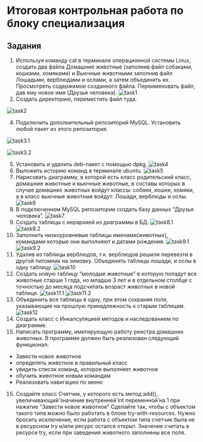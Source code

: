 # Итоговая контрольная работа по блоку специализация

## Задания
1. Используя команду cat в терминале операционной системы Linux, создать два файла Домашние животные (заполнив файл собаками, кошками, хомяками) и Вьючные животными заполнив файл Лошадьми, верблюдами и ослами, а затем объединить их. Просмотреть содержимое созданного файла. Переименовать файл, дав ему новое имя (Друзья человека).
![task1](ssht/1.png)
2. Создать директорию, переместить файл туда.

![task2](ssht/2.png)

4. Подключить дополнительный репозиторий MySQL. Установить любой пакет из этого репозитория.
 
![task3.1](ssht/3.1.png)

![task3.2](ssht/3.2.png)

5. Установить и удалить deb-пакет с помощью dpkg. 
![task4](ssht/4.png)
6. Выложить историю команд в терминале ubuntu.
![task5](ssht/5.png)
7. Нарисовать диаграмму, в которой есть класс родительский класс, домашние животные и вьючные животные, в составы которых в случае домашних животных войдут классы: собаки, кошки, хомяки, а в класс вьючные животные войдут: Лошади, верблюды и ослы.
![task6](ssht/6.png)
8. В подключенном MySQL репозитории создать базу данных “Друзья человека”.
![task7](ssht/7.png)
9. Создать таблицы с иерархией из диаграммы в БД.
![task8.1](ssht/8.1.png)
![task8.2](ssht/8.2.png)
10. Заполнить низкоуровневые таблицы именами(животных), командами которые они выполняют и датами рождения.
![task9.1](ssht/9.1.png)
![task9.2](ssht/9.2.png)
11. Удалив из таблицы верблюдов, т.к. верблюдов решили перевезти в другой питомник на зимовку. Объединить таблицы лошади, и ослы в одну таблицу.
![task10](ssht/10.png)
12. Создать новую таблицу “молодые животные” в которую попадут все животные старше 1 года, но младше 3 лет и в отдельном столбце с точностью до месяца подсчитать возраст животных в новой таблице.
![task11.1](ssht/11.1.png)
![task11.2](ssht/11.2.png)
13. Объединить все таблицы в одну, при этом сохраняя поля, указывающие на прошлую принадлежность к старым таблицам.
![task12](ssht/12.png)
14. Создать класс с Инкапсуляцией методов и наследованием по диаграмме.
15. Написать программу, имитирующую работу реестра домашних животных.
В программе должен быть реализован следующий функционал: 
- Завести новое животное
- определять животное в правильный класс
- увидеть список команд, которое выполняет животное
- обучить животное новым командам 
- Реализовать навигацию по меню
15. Создайте класс Счетчик, у которого есть метод add(), увеличивающий̆ значение внутренней̆ int переменной̆ на 1 при нажатие “Завести новое животное” Сделайте так, чтобы с объектом такого типа можно было работать в блоке try-with-resources. Нужно бросить исключение, если работа с объектом типа счетчик была не в ресурсном try и/или ресурс остался открыт. Значение считать в ресурсе try, если при заведения животного заполнены все поля.
